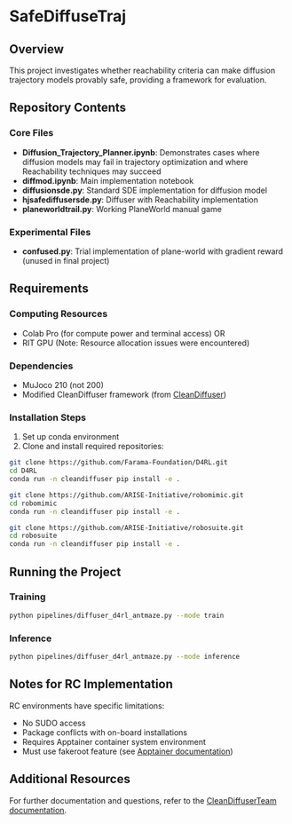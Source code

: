 # SafeDiffuseTraj

## Overview
This project investigates whether reachability criteria can make diffusion trajectory models provably safe, providing a framework for evaluation.

## Repository Contents

### Core Files
- **Diffusion_Trajectory_Planner.ipynb**: Demonstrates cases where diffusion models may fail in trajectory optimization and where Reachability techniques may succeed
- **diffmod.ipynb**: Main implementation notebook
- **diffusionsde.py**: Standard SDE implementation for diffusion model
- **hjsafediffusersde.py**: Diffuser with Reachability implementation
- **planeworldtrail.py**: Working PlaneWorld manual game

### Experimental Files
- **confused.py**: Trial implementation of plane-world with gradient reward (unused in final project)

## Requirements

### Computing Resources
- Colab Pro (for compute power and terminal access) OR
- RIT GPU (Note: Resource allocation issues were encountered)

### Dependencies
- MuJoco 210 (not 200)
- Modified CleanDiffuser framework (from [CleanDiffuser](https://github.com/CleanDiffuserTeam/CleanDiffuser))

### Installation Steps

1. Set up conda environment
2. Clone and install required repositories:
```bash
git clone https://github.com/Farama-Foundation/D4RL.git
cd D4RL
conda run -n cleandiffuser pip install -e .

git clone https://github.com/ARISE-Initiative/robomimic.git
cd robomimic
conda run -n cleandiffuser pip install -e .

git clone https://github.com/ARISE-Initiative/robosuite.git
cd robosuite
conda run -n cleandiffuser pip install -e .
```

## Running the Project

### Training
```bash
python pipelines/diffuser_d4rl_antmaze.py --mode train
```

### Inference
```bash
python pipelines/diffuser_d4rl_antmaze.py --mode inference
```

## Notes for RC Implementation

RC environments have specific limitations:
- No SUDO access
- Package conflicts with on-board installations
- Requires Apptainer container system environment
- Must use fakeroot feature (see [Apptainer documentation](https://apptainer.org/docs/admin/1.0/user_namespace.html#fakeroot-feature))

## Additional Resources
For further documentation and questions, refer to the [CleanDiffuserTeam documentation](https://github.com/CleanDiffuserTeam/CleanDiffuser).
